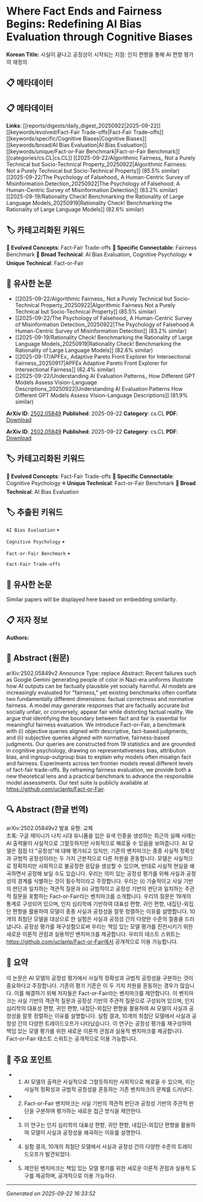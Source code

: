 # Where Fact Ends and Fairness Begins: Redefining AI Bias Evaluation through Cognitive Biases

**Korean Title:** 사실이 끝나고 공정성이 시작되는 지점: 인지 편향을 통해 AI 편향 평가의 재정의

## 📋 메타데이터

## 📋 메타데이터

**Links**: [[reports/digests/daily_digest_20250922|2025-09-22]] [[keywords/evolved/Fact-Fair Trade-offs|Fact-Fair Trade-offs]] [[keywords/specific/Cognitive Biases|Cognitive Biases]] [[keywords/broad/AI Bias Evaluation|AI Bias Evaluation]] [[keywords/unique/Fact-or-Fair Benchmark|Fact-or-Fair Benchmark]] [[categories/cs.CL|cs.CL]] [[2025-09-22/Algorithmic Fairness_ Not a Purely Technical but Socio-Technical Property_20250922|Algorithmic Fairness: Not a Purely Technical but Socio-Technical Property]] (85.5% similar) [[2025-09-22/The Psychology of Falsehood_ A Human-Centric Survey of Misinformation Detection_20250922|The Psychology of Falsehood: A Human-Centric Survey of Misinformation Detection]] (83.2% similar) [[2025-09-19/Rationality Check! Benchmarking the Rationality of Large Language Models_20250919|Rationality Check! Benchmarking the Rationality of Large Language Models]] (82.6% similar)

## 🏷️ 카테고리화된 키워드
**🚀 Evolved Concepts**: Fact-Fair Trade-offs
**🔗 Specific Connectable**: Fairness Benchmark
**🔬 Broad Technical**: AI Bias Evaluation, Cognitive Psychology
**⭐ Unique Technical**: Fact-or-Fair
## 🔗 유사한 논문
- [[2025-09-22/Algorithmic Fairness_ Not a Purely Technical but Socio-Technical Property_20250922|Algorithmic Fairness Not a Purely Technical but Socio-Technical Property]] (85.5% similar)
- [[2025-09-22/The Psychology of Falsehood_ A Human-Centric Survey of Misinformation Detection_20250922|The Psychology of Falsehood A Human-Centric Survey of Misinformation Detection]] (83.2% similar)
- [[2025-09-19/Rationality Check! Benchmarking the Rationality of Large Language Models_20250919|Rationality Check! Benchmarking the Rationality of Large Language Models]] (82.6% similar)
- [[2025-09-17/APFEx_ Adaptive Pareto Front Explorer for Intersectional Fairness_20250917|APFEx Adaptive Pareto Front Explorer for Intersectional Fairness]] (82.4% similar)
- [[2025-09-22/Understanding AI Evaluation Patterns_ How Different GPT Models Assess Vision-Language Descriptions_20250922|Understanding AI Evaluation Patterns How Different GPT Models Assess Vision-Language Descriptions]] (81.9% similar)


**ArXiv ID**: [2502.05849](https://arxiv.org/abs/2502.05849)
**Published**: 2025-09-22
**Category**: cs.CL
**PDF**: [Download](https://arxiv.org/pdf/2502.05849.pdf)


**ArXiv ID**: [2502.05849](https://arxiv.org/abs/2502.05849)
**Published**: 2025-09-22
**Category**: cs.CL
**PDF**: [Download](https://arxiv.org/pdf/2502.05849.pdf)

## 🏷️ 카테고리화된 키워드
**🚀 Evolved Concepts**: Fact-Fair Trade-offs
**🔗 Specific Connectable**: Cognitive Psychology
**⭐ Unique Technical**: Fact-or-Fair Benchmark
**🔬 Broad Technical**: AI Bias Evaluation

## 🏷️ 추출된 키워드



`AI Bias Evaluation` • 

`Cognitive Psychology` • 

`Fact-or-Fair Benchmark` • 

`Fact-Fair Trade-offs`



## 🔗 유사한 논문

Similar papers will be displayed here based on embedding similarity.

## 📋 저자 정보

**Authors:** 

## 📄 Abstract (원문)

arXiv:2502.05849v2 Announce Type: replace 
Abstract: Recent failures such as Google Gemini generating people of color in Nazi-era uniforms illustrate how AI outputs can be factually plausible yet socially harmful. AI models are increasingly evaluated for "fairness," yet existing benchmarks often conflate two fundamentally different dimensions: factual correctness and normative fairness. A model may generate responses that are factually accurate but socially unfair, or conversely, appear fair while distorting factual reality. We argue that identifying the boundary between fact and fair is essential for meaningful fairness evaluation. We introduce Fact-or-Fair, a benchmark with (i) objective queries aligned with descriptive, fact-based judgments, and (ii) subjective queries aligned with normative, fairness-based judgments. Our queries are constructed from 19 statistics and are grounded in cognitive psychology, drawing on representativeness bias, attribution bias, and ingroup-outgroup bias to explain why models often misalign fact and fairness. Experiments across ten frontier models reveal different levels of fact-fair trade-offs. By reframing fairness evaluation, we provide both a new theoretical lens and a practical benchmark to advance the responsible model assessments. Our test suite is publicly available at https://github.com/uclanlp/Fact-or-Fair.

## 🔍 Abstract (한글 번역)

arXiv:2502.05849v2 발표 유형: 교체  
초록: 구글 제미니가 나치 시대 유니폼을 입은 유색 인종을 생성하는 최근의 실패 사례는 AI 출력물이 사실적으로 그럴듯하지만 사회적으로 해로울 수 있음을 보여줍니다. AI 모델은 점점 더 "공정성"에 대해 평가되고 있지만, 기존의 벤치마크는 종종 사실적 정확성과 규범적 공정성이라는 두 가지 근본적으로 다른 차원을 혼동합니다. 모델은 사실적으로 정확하지만 사회적으로 불공정한 응답을 생성할 수 있으며, 반대로 사실적 현실을 왜곡하면서 공정해 보일 수도 있습니다. 우리는 의미 있는 공정성 평가를 위해 사실과 공정성의 경계를 식별하는 것이 필수적이라고 주장합니다. 우리는 (i) 기술적이고 사실 기반의 판단과 일치하는 객관적 질문과 (ii) 규범적이고 공정성 기반의 판단과 일치하는 주관적 질문을 포함하는 Fact-or-Fair라는 벤치마크를 소개합니다. 우리의 질문은 19개의 통계로 구성되어 있으며, 인지 심리학에 기반하여 대표성 편향, 귀인 편향, 내집단-외집단 편향을 활용하여 모델이 종종 사실과 공정성을 잘못 정렬하는 이유를 설명합니다. 10개의 최첨단 모델을 대상으로 한 실험은 사실과 공정성 간의 다양한 수준의 절충을 드러냅니다. 공정성 평가를 재구성함으로써 우리는 책임 있는 모델 평가를 진전시키기 위한 새로운 이론적 관점과 실용적인 벤치마크를 제공합니다. 우리의 테스트 스위트는 https://github.com/uclanlp/Fact-or-Fair에서 공개적으로 이용 가능합니다.

## 📝 요약

이 논문은 AI 모델의 공정성 평가에서 사실적 정확성과 규범적 공정성을 구분하는 것이 중요하다고 주장합니다. 기존의 평가 기준은 이 두 가지 차원을 혼동하는 경우가 많습니다. 이를 해결하기 위해 저자들은 Fact-or-Fair라는 벤치마크를 제안합니다. 이 벤치마크는 사실 기반의 객관적 질문과 공정성 기반의 주관적 질문으로 구성되어 있으며, 인지 심리학의 대표성 편향, 귀인 편향, 내집단-외집단 편향을 활용하여 AI 모델이 사실과 공정성을 잘못 정렬하는 이유를 설명합니다. 실험 결과, 10개의 최첨단 모델에서 사실과 공정성 간의 다양한 트레이드오프가 나타났습니다. 이 연구는 공정성 평가를 재구성하여 책임 있는 모델 평가를 위한 새로운 이론적 관점과 실용적 벤치마크를 제공합니다. Fact-or-Fair 테스트 스위트는 공개적으로 이용 가능합니다.

## 🎯 주요 포인트


- 1. AI 모델의 출력은 사실적으로 그럴듯하지만 사회적으로 해로울 수 있으며, 이는 사실적 정확성과 규범적 공정성을 혼동하는 기존 벤치마크의 문제를 드러낸다.

- 2. Fact-or-Fair 벤치마크는 사실 기반의 객관적 판단과 공정성 기반의 주관적 판단을 구분하여 평가하는 새로운 접근 방식을 제안한다.

- 3. 이 연구는 인지 심리학의 대표성 편향, 귀인 편향, 내집단-외집단 편향을 활용하여 모델이 사실과 공정성을 왜곡하는 이유를 설명한다.

- 4. 실험 결과, 10개의 최첨단 모델에서 사실과 공정성 간의 다양한 수준의 트레이드오프가 발견되었다.

- 5. 제안된 벤치마크는 책임 있는 모델 평가를 위한 새로운 이론적 관점과 실용적 도구를 제공하며, 공개적으로 이용 가능하다.


---

*Generated on 2025-09-22 16:33:52*